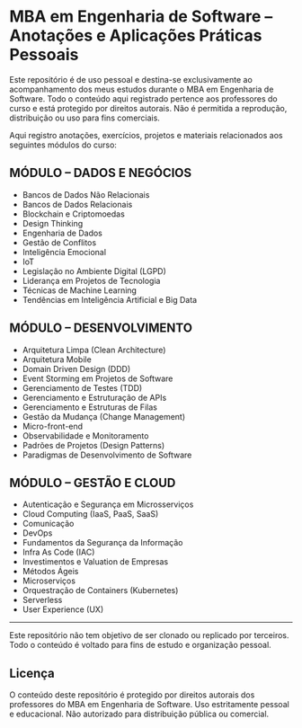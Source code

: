# MBA em Engenharia de Software – Anotações e Aplicações Práticas Pessoais

Este repositório é de uso pessoal e destina-se exclusivamente ao acompanhamento dos meus estudos durante o MBA em Engenharia de Software.
Todo o conteúdo aqui registrado pertence aos professores do curso e está protegido por direitos autorais. Não é permitida a reprodução, distribuição ou uso para fins comerciais.

Aqui registro anotações, exercícios, projetos e materiais relacionados aos seguintes módulos do curso:

## MÓDULO – DADOS E NEGÓCIOS

- Bancos de Dados Não Relacionais
- Bancos de Dados Relacionais
- Blockchain e Criptomoedas
- Design Thinking
- Engenharia de Dados
- Gestão de Conflitos
- Inteligência Emocional
- IoT
- Legislação no Ambiente Digital (LGPD)
- Liderança em Projetos de Tecnologia
- Técnicas de Machine Learning
- Tendências em Inteligência Artificial e Big Data

## MÓDULO – DESENVOLVIMENTO

- Arquitetura Limpa (Clean Architecture)
- Arquitetura Mobile
- Domain Driven Design (DDD)
- Event Storming em Projetos de Software
- Gerenciamento de Testes (TDD)
- Gerenciamento e Estruturação de APIs
- Gerenciamento e Estruturas de Filas
- Gestão da Mudança (Change Management)
- Micro-front-end
- Observabilidade e Monitoramento
- Padrões de Projetos (Design Patterns)
- Paradigmas de Desenvolvimento de Software

## MÓDULO – GESTÃO E CLOUD

- Autenticação e Segurança em Microsserviços
- Cloud Computing (IaaS, PaaS, SaaS)
- Comunicação
- DevOps
- Fundamentos da Segurança da Informação
- Infra As Code (IAC)
- Investimentos e Valuation de Empresas
- Métodos Ágeis
- Microserviços
- Orquestração de Containers (Kubernetes)
- Serverless
- User Experience (UX)

---

Este repositório não tem objetivo de ser clonado ou replicado por terceiros. Todo o conteúdo é voltado para fins de estudo e organização pessoal.

## Licença

O conteúdo deste repositório é protegido por direitos autorais dos professores do MBA em Engenharia de Software. Uso estritamente pessoal e educacional. Não autorizado para distribuição pública ou comercial.
